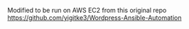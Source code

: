 Modified to be run on AWS EC2 from this original repo https://github.com/yigitke3/Wordpress-Ansible-Automation

